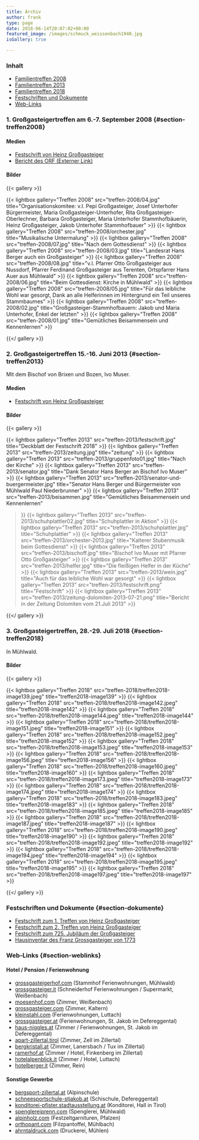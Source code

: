 ```yaml
---
title: Archiv
author: frank
type: page
date: 2018-06-14T20:07:02+00:00
featured_image: /images/schmuck_weissenbach1940.jpg
isGallery: true

---
```

### Inhalt<nav> 

  * [Familientreffen 2008][1]
  * [Familientreffen 2013][2]
  * [Familientreffen 2018][3]
  * [Festschriften und Dokumente][4]
  * [Web-Links][5]</nav> 

### 1. Großgasteigertreffen am 6.-7. September 2008 {#section-treffen2008}

#### Medien

* [Festschrift von Heinz Großgasteiger](treffen-2008/festschrift-2008.pdf)
* [Bericht des ORF (Externer Link)](http://www.youtube.com/watch?v=oFCVb6ORMXY)

#### Bilder

{{< gallery >}}

{{< lightbox gallery="Treffen 2008" src="treffen-2008/04.jpg" title="Organisationskomitee: v.l.  Pepi Großgasteiger, Josef Unterhofer Bürgermeister, Maria Großgasteiger-Unterhofer, Rita Großgasteiger-Oberlechner, Barbara Großgasteiger, Maria Unterhofer Stammhofbäuerin, Heinz Großgasteiger, Jakob Unterhofer Stammhofbauer" >}}
{{< lightbox gallery="Treffen 2008" src="treffen-2008/orchester.jpg" title="Musikalische Untermalung" >}}
{{< lightbox gallery="Treffen 2008" src="treffen-2008/07.jpg" title="Nach dem Gottesdienst" >}}
{{< lightbox gallery="Treffen 2008" src="treffen-2008/03.jpg" title="Landesrat Hans Berger auch ein Großgasteiger" >}}
{{< lightbox gallery="Treffen 2008" src="treffen-2008/08.jpg" title="v.l. Pfarrer  Otto Großgasteiger aus Nussdorf, Pfarrer Ferdinand Großgasteiger aus Terenten, Ortspfarrer Hans Auer  aus Mühlwald" >}}
{{< lightbox gallery="Treffen 2008" src="treffen-2008/06.jpg" title="Beim Gottesdienst: Kirche in Mühlwald" >}}
{{< lightbox gallery="Treffen 2008" src="treffen-2008/05.jpg" title="Für das leibliche Wohl war gesorgt, Dank an alle Helferinnen im Hintergrund ein Teil unseres Stammbaumes" >}}
{{< lightbox gallery="Treffen 2008" src="treffen-2008/02.jpg" title="Großgasteiger-Stammhofbauern: Jakob und Maria Unterhofer, Enkel der letzten" >}}
{{< lightbox gallery="Treffen 2008" src="treffen-2008/01.jpg" title="Gemütliches Beisammensein und Kennenlernen" >}}

{{</ gallery >}}


### 2. Großgasteigertreffen 15.-16. Juni 2013 {#section-treffen2013}

Mit dem Bischof von Brixen und Bozen, Ivo Muser.

#### Medien

* [Festschrift von Heinz Großgasteiger](treffen-2013/festschrift-2013.pdf)

#### Bilder

{{< gallery >}}

{{< lightbox gallery="Treffen 2013" src="treffen-2013/festschrift.jpg" title="Deckblatt der Festschrift 2018" >}}
{{< lightbox gallery="Treffen 2013" src="treffen-2013/zeitung.jpg" title="zeitung" >}}
{{< lightbox gallery="Treffen 2013" src="treffen-2013/gruppenfoto01.jpg" title="Nach der Kirche" >}}
{{< lightbox gallery="Treffen 2013" src="treffen-2013/senator.jpg" title="Dank Senator Hans Berger an Bischof Ivo Muser" >}}
{{< lightbox gallery="Treffen 2013" src="treffen-2013/senator-und-buergermeister.jpg" title="Senator Hans Berger und Bürgermeister von Mühlwald Paul Niederbrunner" >}}
{{< lightbox gallery="Treffen 2013" src="treffen-2013/beisammen.jpg" title="Gemütliches Beisammensein und Kennenlernen"
>}}
{{< lightbox gallery="Treffen 2013" src="treffen-2013/schuhplattler02.jpg" title="Schuhplattler in Aktion" >}}
{{< lightbox gallery="Treffen 2013" src="treffen-2013/schuhplattler.jpg" title="Schuhplattler" >}}
{{< lightbox gallery="Treffen 2013" src="treffen-2013/orchester-2013.jpg" title="Kalterer Stubenmusik beim Gottesdienst" >}}
{{< lightbox gallery="Treffen 2013" src="treffen-2013/bischoff.jpg" title="Bischof Ivo Muser mit Pfarrer Otto Großgasteiger" >}}
{{< lightbox gallery="Treffen 2013" src="treffen-2013/helfer.jpg" title="Die fleißigen Helfer in der Küche" >}}
{{< lightbox gallery="Treffen 2013" src="treffen-2013/wein.jpg" title="Auch für das leibliche Wohl war gesorgt" >}}
{{< lightbox gallery="Treffen 2013" src="treffen-2013/festschrift.png" title="Festschrift" >}}
{{< lightbox gallery="Treffen 2013" src="treffen-2013/zeitung-dolomiten-2013-07-21.png" title="Bericht in der Zeitung Dolomiten vom 21.Juli 2013" >}}

{{</ gallery >}}


### 3. Großgasteigertreffen, 28.-29. Juli 2018 {#section-treffen2018}

In Mühlwald.

#### Bilder

{{< gallery >}}

{{< lightbox gallery="Treffen 2018" src="treffen-2018/treffen2018-image139.jpeg" title="treffen2018-image139" >}}
{{< lightbox gallery="Treffen 2018" src="treffen-2018/treffen2018-image142.jpeg" title="treffen2018-image142" >}}
{{< lightbox gallery="Treffen 2018" src="treffen-2018/treffen2018-image144.jpeg" title="treffen2018-image144" >}}
{{< lightbox gallery="Treffen 2018" src="treffen-2018/treffen2018-image151.jpeg" title="treffen2018-image151" >}}
{{< lightbox gallery="Treffen 2018" src="treffen-2018/treffen2018-image152.jpeg" title="treffen2018-image152" >}}
{{< lightbox gallery="Treffen 2018" src="treffen-2018/treffen2018-image153.jpeg" title="treffen2018-image153" >}}
{{< lightbox gallery="Treffen 2018" src="treffen-2018/treffen2018-image156.jpeg" title="treffen2018-image156" >}}
{{< lightbox gallery="Treffen 2018" src="treffen-2018/treffen2018-image160.jpeg" title="treffen2018-image160" >}}
{{< lightbox gallery="Treffen 2018" src="treffen-2018/treffen2018-image173.jpeg" title="treffen2018-image173" >}}
{{< lightbox gallery="Treffen 2018" src="treffen-2018/treffen2018-image174.jpeg" title="treffen2018-image174" >}}
{{< lightbox gallery="Treffen 2018" src="treffen-2018/treffen2018-image183.jpeg" title="treffen2018-image183" >}}
{{< lightbox gallery="Treffen 2018" src="treffen-2018/treffen2018-image185.jpeg" title="treffen2018-image185" >}}
{{< lightbox gallery="Treffen 2018" src="treffen-2018/treffen2018-image187.jpeg" title="treffen2018-image187" >}}
{{< lightbox gallery="Treffen 2018" src="treffen-2018/treffen2018-image190.jpeg" title="treffen2018-image190" >}}
{{< lightbox gallery="Treffen 2018" src="treffen-2018/treffen2018-image192.jpeg" title="treffen2018-image192" >}}
{{< lightbox gallery="Treffen 2018" src="treffen-2018/treffen2018-image194.jpeg" title="treffen2018-image194" >}}
{{< lightbox gallery="Treffen 2018" src="treffen-2018/treffen2018-image195.jpeg" title="treffen2018-image195" >}}
{{< lightbox gallery="Treffen 2018" src="treffen-2018/treffen2018-image197.jpeg" title="treffen2018-image197" >}}

{{</ gallery >}}


### Festschriften und Dokumente {#section-dokumente}

* [Festschrift zum 1. Treffen von Heinz Großgasteiger](treffen-2008/festschrift-2008.pdf)
* [Festschrift zum 2. Treffen von Heinz Großgasteiger](treffen-2013/festschrift-2013.pdf)
* [Festschrift zum 725. Jubiläum der Großgasteiger](jubilaeum-2021/festschrift-725-jahre-grossgasteiger.pdf)
* [Hausinventar des Franz Grossgasteiger von 1773](dokumente/hausinventar\_franz\_grossgasteiger_1773.pdf)


### Web-Links {#section-weblinks} 

#### Hotel / Pension / Ferienwohnung

  * [grossgasteigerhof.com](http://www.grossgasteigerhof.com) (Stammhof Ferienwohnungen, Mühlwald)
  * [grossgasteiger.it](https://www.grossgasteiger.it) (Schneiderhof Ferienwohnungen / Supermarkt, Weißenbach)
  * [moesenhof.com][6] (Zimmer, Weißenbach)
  * [grossgasteiger.com][7] (Zimmer, Kaltern)
  * [kleinstahl.com](http://www.kleinstahl.com) (Ferienwohnungen, Luttach)
  * [grossgasteiger.at](http://www.grossgasteiger.at) (Ferienwohnungen, St. Jakob im Defereggental)
  * [haus-niggles.at][8] (Zimmer / Ferienwohnungen, St. Jakob im Defereggental)
  * [apart-zillertal.tirol][9] (Zimmer, Zell im Zillertal)
  * [bergkristall.at](https://www.bergkristall.at) (Zimmer, Lanersbach / Tux im Zillertal)
  * [ramerhof.at](https://www.ramerhof.at) (Zimmer / Hotel, Finkenberg im Zillertal)
  * [hotelalpenblick.it](http://www.hotelalpenblick.it) (Zimmer / Hotel, Luttach)
  * [hotelberger.it][10] (Zimmer, Rein)

#### Sonstige Gewerbe

  * [bergsport-zillertal.at](https://bergsport-zillertal.at) (Alpinschule)
  * [schneesportschule-stjakob.at](http://schneesportschule-stjakob.at) (Schischule, Defereggental)
  * [konditorei-pfister.stadtausstellung.at](https://konditorei-pfister.stadtausstellung.at) (Konditorei, Hall in Tirol)
  * [spenglereiprenn.com](https://spenglereiprenn.com) (Spenglerei, Mühlwald)
  * [alpinholz.com](http://alpinholz.com) (Festzeltgarnituren, Pfalzen)
  * [orthopant.com](https://www.orthopant.com) (Filzpantoffel, Mühlbach)
  * [ahrntaldruck.com](http://ahrntaldruck.com) (Druckerei, Mühlen)


 [1]: #section-treffen2008
 [2]: #section-treffen2013
 [3]: #section-treffen2018
 [4]: #section-dokumente
 [5]: #section-weblinks
 [6]: http://moesenhof.com
 [7]: http://grossgasteiger.com
 [8]: http://www.haus-niggles.at/
 [9]: https://apart-zillertal.tirol
 [10]: https://hotelberger.it
